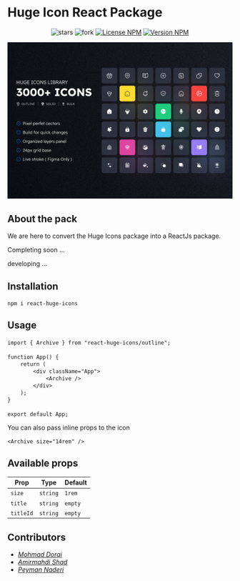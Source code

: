 
# Huge Icon React Package

<div align="center">

![stars](https://img.shields.io/github/stars/zero-icons/huge-icons?color=gold&style=flat)
![fork](https://img.shields.io/github/forks/zero-icons/huge-icons?color=purple&style=flat)
[![License NPM](https://img.shields.io/npm/l/react-huge-icons?color=green&style=flat)](https://www.npmjs.com/package/react-huge-icons)
[![Version NPM](https://img.shields.io/npm/v/react-huge-icons?color=blue&style=flat)](https://www.npmjs.com/package/react-huge-icons)


![](cover.jpg)


</div>

## About the pack

We are here to convert the Huge Icons package into a ReactJs package.

Completing soon ...

developing ...

## Installation

    npm i react-huge-icons

## Usage

```JSX
import { Archive } from "react-huge-icons/outline";

function App() {
	return (
		<div className="App">
			<Archive />
		</div>
	);
}

export default App;
```
You can also pass inline props to the icon

```JSX
<Archive size="14rem" />
```
## Available props

|Prop                    |Type                           | Default                 |
|------------------------|-------------------------------|-------------------------|
|`size`                  |`string`                       |`1rem`                   |
|`title`                 |`string`                       |`empty`                  |
|`titleId`               |`string`                       |`empty`                  |

## Contributors

- *[Mohmad Dorqi](https://github.com/mohmad-dorqi)*
- *[Amirmahdi Shad](https://github.com/AmirMahdi-Shad)*
- *[Peyman Naderi](https://github.com/peymanath)*
